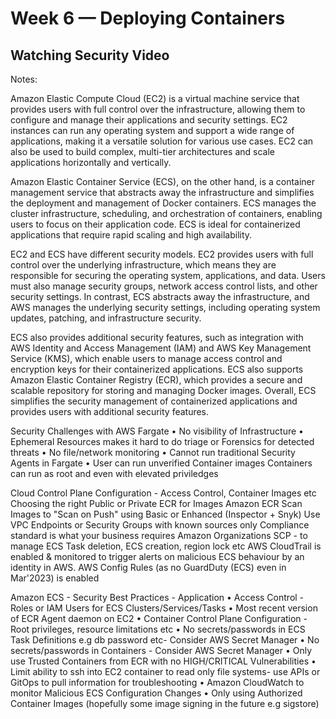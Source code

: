 # Week 6 — Deploying Containers

## Watching Security Video


Notes:

Amazon Elastic Compute Cloud (EC2) is a
virtual machine service that provides users with
full control over the infrastructure, allowing
them to configure and manage their
applications and security settings. EC2
instances can run any operating system and
support a wide range of applications, making it
a versatile solution for various use cases. EC2
can also be used to build complex, multi-tier
architectures and scale applications
horizontally and vertically.


Amazon Elastic Container Service (ECS), on the
other hand, is a container management service
that abstracts away the infrastructure and
simplifies the deployment and management of
Docker containers. ECS manages the cluster
infrastructure, scheduling, and orchestration of
containers, enabling users to focus on their
application code. ECS is ideal for containerized
applications that require rapid scaling and high
availability.


EC2 and ECS have different security models.
EC2 provides users with full control over the
underlying infrastructure, which means they
are responsible for securing the operating
system, applications, and data. Users must also
manage security groups, network access
control lists, and other security settings. In
contrast, ECS abstracts away the infrastructure,
and AWS manages the underlying security
settings, including operating system updates,
patching, and infrastructure security.


ECS also provides additional security features,
such as integration with AWS Identity and
Access Management (IAM) and AWS Key
Management Service (KMS), which enable
users to manage access control and encryption
keys for their containerized applications. ECS
also supports Amazon Elastic Container
Registry (ECR), which provides a secure and
scalable repository for storing and managing
Docker images. Overall, ECS simplifies the
security management of containerized
applications and provides users with additional
security features.

Security Challenges with AWS
Fargate
• No visibility of Infrastructure
• Ephemeral Resources makes it hard to do triage or
Forensics for detected threats
• No file/network monitoring
• Cannot run traditional Security Agents in Fargate
• User can run unverified Container images
Containers can run as root and even with elevated
priviledges


Cloud Control Plane Configuration - Access Control, Container Images etc
Choosing the right Public or Private ECR for Images
Amazon ECR Scan Images to "Scan on Push" using Basic or Enhanced
(Inspector + Snyk)
Use VPC Endpoints or Security Groups with known sources only
Compliance standard is what your business requires
Amazon Organizations SCP - to manage ECS Task deletion, ECS creation,
region lock etc
AWS CloudTrail is enabled & monitored to trigger alerts on malicious
ECS behaviour by an identity in AWS.
AWS Config Rules (as no GuardDuty (ECS) even in Mar'2023) is enabled


Amazon ECS - Security Best Practices - Application
• Access Control - Roles or IAM Users for ECS Clusters/Services/Tasks
• Most recent version of ECR Agent daemon on EC2
• Container Control Plane Configuration - Root privileges, resource
limitations etc
• No secrets/passwords in ECS Task Definitions e.g db password etc-
Consider AWS Secret Manager
• No secrets/passwords in Containers - Consider AWS Secret Manager
• Only use Trusted Containers from ECR with no HIGH/CRITICAL
Vulnerabilities
• Limit ability to ssh into EC2 container to read only file systems- use
APIs or GitOps to pull information for troubleshooting
• Amazon CloudWatch to monitor Malicious ECS Configuration Changes
• Only using Authorized Container Images (hopefully some image signing
in the future e.g sigstore)
